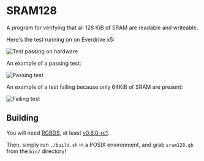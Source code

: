 # SRAM128

A program for verifying that all 128 KiB of SRAM are readable and writeable.

Here's the test running on on Everdrive x5:

![Test passing on hardware](https://user-images.githubusercontent.com/15271137/180015240-7e706bad-9492-4437-ab1c-fef515aa1358.jpg)

An example of a passing test:

![Passing test](https://user-images.githubusercontent.com/15271137/180015447-9d7cf536-55f4-4a7b-9d79-87e31b84c56e.png)

An example of a test failing because only 64KiB of SRAM are present:

![Failing test](https://user-images.githubusercontent.com/15271137/180015672-c46efa53-9e3f-4798-8d22-2564ad01ef89.png)

## Building

You will need [RGBDS](https://rgbds.gbdev.io), at least [v0.6.0-rc1](https://github.com/gbdev/rgbds/releases/v0.6.0-rc1).

Then, simply run `./build.sh` in a POSIX environment, and grab `sram128.gb` from the `bin/` directory!
